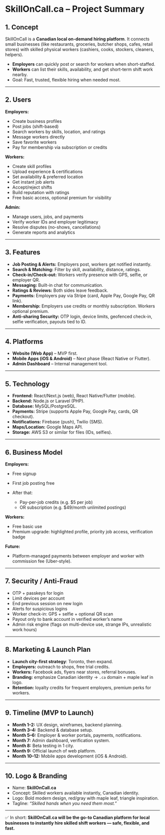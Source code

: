 # SkillOnCall.ca – Project Summary

## 1. Concept

SkillOnCall is a **Canadian local on-demand hiring platform**. It connects small businesses (like restaurants, groceries, butcher shops, cafes, retail stores) with skilled physical workers (cashiers, cooks, stockers, cleaners, helpers).

* **Employers** can quickly post or search for workers when short-staffed.
* **Workers** can list their skills, availability, and get short-term shift work nearby.
* Goal: Fast, trusted, flexible hiring when needed most.

---

## 2. Users

**Employers:**

* Create business profiles
* Post jobs (shift-based)
* Search workers by skills, location, and ratings
* Message workers directly
* Save favorite workers
* Pay for membership via subscription or credits

**Workers:**

* Create skill profiles
* Upload experience & certifications
* Set availability & preferred location
* Get instant job alerts
* Accept/reject shifts
* Build reputation with ratings
* Free basic access, optional premium for visibility

**Admin:**

* Manage users, jobs, and payments
* Verify worker IDs and employer legitimacy
* Resolve disputes (no-shows, cancellations)
* Generate reports and analytics

---

## 3. Features

* **Job Posting & Alerts:** Employers post, workers get notified instantly.
* **Search & Matching:** Filter by skill, availability, distance, ratings.
* **Check-in/Check-out:** Workers verify presence with GPS, selfie, or employer QR.
* **Messaging:** Built-in chat for communication.
* **Ratings & Reviews:** Both sides leave feedback.
* **Payments:** Employers pay via Stripe (card, Apple Pay, Google Pay, QR link).
* **Membership:** Employers use credits or monthly subscription. Workers optional premium.
* **Anti-sharing Security:** OTP login, device limits, geofenced check-in, selfie verification, payouts tied to ID.

---

## 4. Platforms

* **Website (Web App)** – MVP first.
* **Mobile Apps (iOS & Android)** – Next phase (React Native or Flutter).
* **Admin Dashboard** – Internal management tool.

---

## 5. Technology

* **Frontend:** React/Next.js (web), React Native/Flutter (mobile).
* **Backend:** Node.js or Laravel (PHP).
* **Database:** MySQL/PostgreSQL.
* **Payments:** Stripe (supports Apple Pay, Google Pay, cards, QR checkout).
* **Notifications:** Firebase (push), Twilio (SMS).
* **Maps/Location:** Google Maps API.
* **Storage:** AWS S3 or similar for files (IDs, selfies).

---

## 6. Business Model

**Employers:**

* Free signup
* First job posting free
* After that:

  * Pay-per-job credits (e.g. \$5 per job)
  * OR subscription (e.g. \$49/month unlimited postings)

**Workers:**

* Free basic use
* Premium upgrade: highlighted profile, priority job access, verification badge

**Future:**

* Platform-managed payments between employer and worker with commission fee (Uber-style).

---

## 7. Security / Anti-Fraud

* OTP + passkeys for login
* Limit devices per account
* End previous session on new login
* Alerts for suspicious logins
* Worker check-in: GPS + selfie + optional QR scan
* Payout only to bank account in verified worker’s name
* Admin risk engine (flags on multi-device use, strange IPs, unrealistic work hours)

---

## 8. Marketing & Launch Plan

* **Launch city-first strategy**: Toronto, then expand.
* **Employers:** outreach to shops, free trial credits.
* **Workers:** Facebook ads, flyers near stores, referral bonuses.
* **Branding:** emphasize Canadian identity → `.ca` domain + maple leaf in logo.
* **Retention:** loyalty credits for frequent employers, premium perks for workers.

---

## 9. Timeline (MVP to Launch)

* **Month 1–2:** UX design, wireframes, backend planning.
* **Month 3–4:** Backend & database setup.
* **Month 5–6:** Employer & worker portals, payments, notifications.
* **Month 7:** Admin dashboard, verification system.
* **Month 8:** Beta testing in 1 city.
* **Month 9:** Official launch of web platform.
* **Month 10–12:** Mobile apps development (iOS & Android).

---

## 10. Logo & Branding

* Name: **SkillOnCall.ca**
* Concept: Skilled workers available instantly, Canadian identity.
* Logo: Bold modern design, red/gray with maple leaf, triangle inspiration.
* Tagline: *“Skilled hands when you need them most.”*

---

✅ In short: **SkillOnCall.ca will be the go-to Canadian platform for local businesses to instantly hire skilled shift workers — safe, flexible, and fast.**

